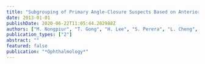```yaml
---
title: "Subgrouping of Primary Angle-Closure Suspects Based on Anterior Segment Optical Coherence Tomography Parameters"
date: 2013-01-01
publishDate: 2020-06-22T11:05:44.282988Z
authors: ["M. Nongpiur", "T. Gong", "H. Lee", "S. Perera", "L. Cheng", "L. Foo", "M. He", "D. Friedman", "T. Aung"]
publication_types: ["2"]
abstract: ""
featured: false
publication: "*Ophthalmology*"
---
```


